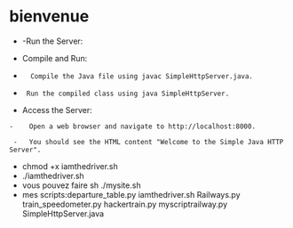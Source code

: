 # bienvenue 
- -Run the Server:

-    Compile and Run:

 -       Compile the Java file using javac SimpleHttpServer.java.

  -      Run the compiled class using java SimpleHttpServer.

   - Access the Server:

    -    Open a web browser and navigate to http://localhost:8000.

     -   You should see the HTML content "Welcome to the Simple Java HTTP Server".
     
- chmod +x iamthedriver.sh
- ./iamthedriver.sh
- vous pouvez faire sh ./mysite.sh 
- mes scripts:departure_table.py  iamthedriver.sh     Railways.py            train_speedometer.py
hackertrain.py      myscriptrailway.py  SimpleHttpServer.java



